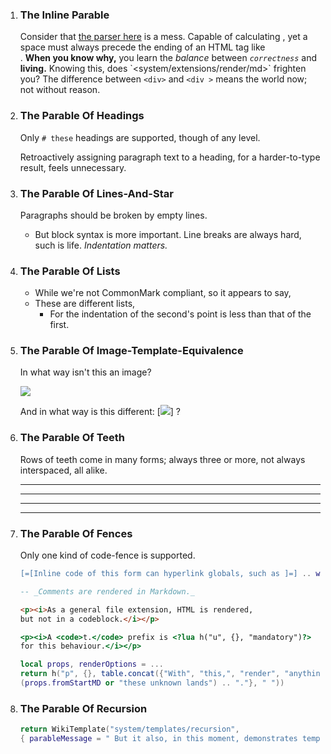 1. ### The Inline Parable

	<!-- The Zeroth Parable: You cannot outrun your own shadow. -->

	Consider that [the parser here](system/extensions/render/md) is a mess.
	Capable of calculating <?lua 6 * 7 ?>,
		yet a space must always precede the ending of an HTML tag like <br />.
	__When you know why,__ you learn the _balance_ between *`correctness`* and **living.**
	Knowing this, does \`<system/extensions/render/md>\` frighten you?
	The difference between `<div>` and `<div >` means the world now; not without reason.

2. ### The Parable Of Headings

	Only `# these` headings are supported, though of any level.

	Retroactively assigning paragraph text to a heading,
	for a harder-to-type result, feels unnecessary.

3. ### The Parable Of Lines-And-Star

	Paragraphs should be broken by empty lines.
	* But block syntax is more important.
		Line breaks are always hard, such is life.
	*Indentation matters.*

4. ### The Parable Of Lists

	 * While we're not CommonMark compliant, so it appears to say,
	* These are different lists,
		* For the indentation of the second's point is less than that of the first.

5. ### The Parable Of Image-Template-Equivalence

	In what way isn't this an image?

	![](system/templates/recursion)

	And in what way is this different: \[![](system/templates/recursion)\] ?

6. ### The Parable Of Teeth

	Rows of teeth come in many forms; always three or more, not always interspaced, all alike.

	 - - -
	 * * *
	****
	  ****

7. ### The Parable Of Fences

	Only one kind of code-fence is supported.

	```lua
	[=[Inline code of this form can hyperlink globals, such as ]=] .. wikiDefaultExt .. "."

	-- _Comments are rendered in Markdown._
	```

	```html
	<p><i>As a general file extension, HTML is rendered,
	but not in a codeblock.</i></p>
	```

	```t.html
	<p><i>A <code>t.</code> prefix is <?lua h("u", {}, "mandatory")?>
	for this behaviour.</i></p>
	```

	```t.lua
	local props, renderOptions = ...
	return h("p", {}, table.concat({"With", "this,", "render", "anything", "in",
	(props.fromStartMD or "these unknown lands") .. "."}, " "))
	```

8. ### The Parable Of Recursion

	```t.lua
	return WikiTemplate("system/templates/recursion",
	{ parableMessage = " But it also, in this moment, demonstrates template invocation." })
	```
